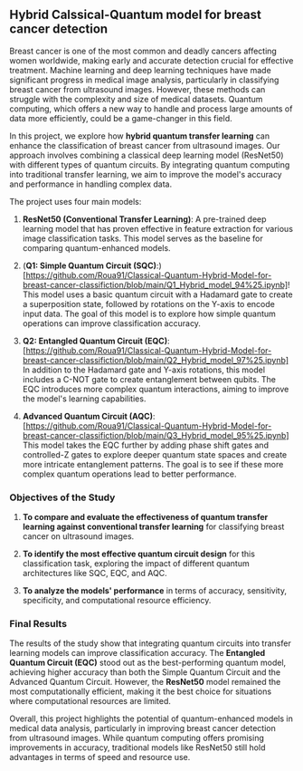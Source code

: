 ## Hybrid Calssical-Quantum model for breast cancer detection 

Breast cancer is one of the most common and deadly cancers affecting women worldwide, making early and accurate detection crucial for effective treatment. Machine learning and deep learning techniques have made significant progress in medical image analysis, particularly in classifying breast cancer from ultrasound images. However, these methods can struggle with the complexity and size of medical datasets. Quantum computing, which offers a new way to handle and process large amounts of data more efficiently, could be a game-changer in this field.

In this project, we explore how **hybrid quantum transfer learning** can enhance the classification of breast cancer from ultrasound images. Our approach involves combining a classical deep learning model (ResNet50) with different types of quantum circuits. By integrating quantum computing into traditional transfer learning, we aim to improve the model's accuracy and performance in handling complex data.

The project uses four main models:

1. **ResNet50 (Conventional Transfer Learning)**:
   A pre-trained deep learning model that has proven effective in feature extraction for various image classification tasks. This model serves as the baseline for comparing quantum-enhanced models.

3. (**Q1: Simple Quantum Circuit (SQC)**:)[https://github.com/Roua91/Classical-Quantum-Hybrid-Model-for-breast-cancer-classifiction/blob/main/Q1_Hybrid_model_94%25.ipynb]!
   This model uses a basic quantum circuit with a Hadamard gate to create a superposition state, followed by rotations on the Y-axis to encode input data. The goal of this model is to explore how simple quantum operations can improve classification accuracy.

4. **Q2: Entangled Quantum Circuit (EQC)**: [https://github.com/Roua91/Classical-Quantum-Hybrid-Model-for-breast-cancer-classifiction/blob/main/Q2_Hybrid_model_97%25.ipynb]
   In addition to the Hadamard gate and Y-axis rotations, this model includes a C-NOT gate to create entanglement between qubits. The EQC introduces more complex quantum interactions, aiming to improve the model's learning capabilities.

5. **Advanced Quantum Circuit (AQC)**: [https://github.com/Roua91/Classical-Quantum-Hybrid-Model-for-breast-cancer-classifiction/blob/main/Q3_Hybrid_model_95%25.ipynb]
   This model takes the EQC further by adding phase shift gates and controlled-Z gates to explore deeper quantum state spaces and create more intricate entanglement patterns. The goal is to see if these more complex quantum operations lead to better performance.



### Objectives of the Study

1. **To compare and evaluate the effectiveness of quantum transfer learning against conventional transfer learning** for classifying breast cancer on ultrasound images.
   
2. **To identify the most effective quantum circuit design** for this classification task, exploring the impact of different quantum architectures like SQC, EQC, and AQC.

3. **To analyze the models' performance** in terms of accuracy, sensitivity, specificity, and computational resource efficiency.


### Final Results

The results of the study show that integrating quantum circuits into transfer learning models can improve classification accuracy. The **Entangled Quantum Circuit (EQC)** stood out as the best-performing quantum model, achieving higher accuracy than both the Simple Quantum Circuit and the Advanced Quantum Circuit. However, the **ResNet50** model remained the most computationally efficient, making it the best choice for situations where computational resources are limited.

Overall, this project highlights the potential of quantum-enhanced models in medical data analysis, particularly in improving breast cancer detection from ultrasound images. While quantum computing offers promising improvements in accuracy, traditional models like ResNet50 still hold advantages in terms of speed and resource use.
